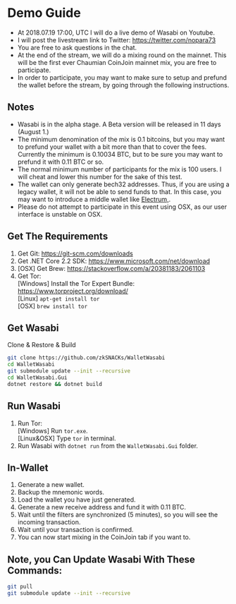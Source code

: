 # Demo Guide

- At 2018.07.19 17:00, UTC I will do a live demo of Wasabi on Youtube.
- I will post the livestream link to Twitter: https://twitter.com/nopara73
- You are free to ask questions in the chat.
- At the end of the stream, we will do a mixing round on the mainnet. This will be the first ever Chaumian CoinJoin mainnet mix, you are free to participate.
- In order to participate, you may want to make sure to setup and prefund the wallet before the stream, by going through the following instructions.

## Notes
- Wasabi is in the alpha stage. A Beta version will be released in 11 days (August 1.)
- The minimum denomination of the mix is 0.1 bitcoins, but you may want to prefund your wallet with a bit more than that to cover the fees. Currently the minimum is 0.10034 BTC, but to be sure you may want to prefund it with 0.11 BTC or so.
- The normal minimum number of participants for the mix is 100 users. I will cheat and lower this number for the sake of this test.
- The wallet can only generate bech32 addresses. Thus, if you are using a legacy wallet, it will not be able to send funds to that. In this case, you may want to introduce a middle wallet like [Electrum,](https://electrum.org/).
- Please do not attempt to participate in this event using OSX, as our user interface is unstable on OSX.

## Get The Requirements

1. Get Git: https://git-scm.com/downloads
2. Get .NET Core 2.2 SDK: https://www.microsoft.com/net/download
3. [OSX] Get Brew: https://stackoverflow.com/a/20381183/2061103
4. Get Tor: </br>
  [Windows] Install the Tor Expert Bundle: https://www.torproject.org/download/ </br>
  [Linux] `apt-get install tor` </br>
  [OSX] `brew install tor` </br>
  
## Get Wasabi

Clone & Restore & Build

```sh
git clone https://github.com/zkSNACKs/WalletWasabi
cd WalletWasabi
git submodule update --init --recursive
cd WalletWasabi.Gui
dotnet restore && dotnet build
```

## Run Wasabi

1. Run Tor: </br>
  [Windows] Run `tor.exe`. </br>
  [Linux&OSX] Type `tor` in terminal. </br>
2. Run Wasabi with `dotnet run` from the `WalletWasabi.Gui` folder.


## In-Wallet

1. Generate a new wallet.
2. Backup the mnemonic words.
3. Load the wallet you have just generated.
4. Generate a new receive address and fund it with 0.11 BTC.
5. Wait until the filters are synchronized (5 minutes), so you will see the incoming transaction.
6. Wait until your transaction is confirmed.
7. You can now start mixing in the CoinJoin tab if you want to.

## Note, you Can Update Wasabi With These Commands:

```sh
git pull
git submodule update --init --recursive 
```
